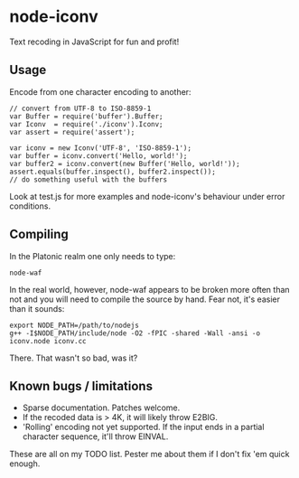 # node-iconv

Text recoding in JavaScript for fun and profit!

## Usage

Encode from one character encoding to another:

	// convert from UTF-8 to ISO-8859-1
	var Buffer = require('buffer').Buffer;
	var Iconv  = require('./iconv').Iconv;
	var assert = require('assert');
	
	var iconv = new Iconv('UTF-8', 'ISO-8859-1');
	var buffer = iconv.convert('Hello, world!');
	var buffer2 = iconv.convert(new Buffer('Hello, world!'));
	assert.equals(buffer.inspect(), buffer2.inspect());
	// do something useful with the buffers

Look at test.js for more examples and node-iconv's behaviour under error conditions.

## Compiling

In the Platonic realm one only needs to type:

	node-waf

In the real world, however, node-waf appears to be broken more often than not
and you will need to compile the source by hand. Fear not, it's easier than it sounds:

	export NODE_PATH=/path/to/nodejs
	g++ -I$NODE_PATH/include/node -O2 -fPIC -shared -Wall -ansi -o iconv.node iconv.cc

There. That wasn't so bad, was it?

## Known bugs / limitations

* Sparse documentation. Patches welcome.
* If the recoded data is > 4K, it will likely throw E2BIG.
* 'Rolling' encoding not yet supported. If the input ends in a partial character sequence, it'll throw EINVAL.

These are all on my TODO list. Pester me about them if I don't fix 'em quick enough.
